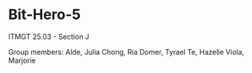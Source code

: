 # Bit-Hero-5
ITMGT 25.03 - Section J

Group members:
Alde, Julia
Chong, Ria
Domer, Tyrael
Te, Hazelle
Viola, Marjorie

